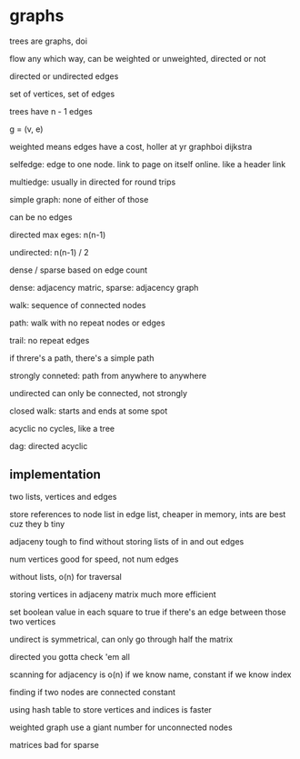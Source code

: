 # graphs

trees are graphs, doi

flow any which way, can be weighted or unweighted, directed or not

directed or undirected edges

set of vertices, set of edges

trees have n - 1 edges

g = (v, e)

weighted means edges have a cost, holler at yr graphboi dijkstra

selfedge: edge to one node. link to page on itself online. like a header link

multiedge: usually in directed for round trips

simple graph: none of either of those

can be no edges

directed max eges: n(n-1)

undirected: n(n-1) / 2

dense / sparse based on edge count

dense: adjacency matric, sparse: adjacency graph

walk: sequence of connected nodes

path: walk with no repeat nodes or edges

trail: no repeat edges

if threre's a path, there's a simple path

strongly conneted: path from anywhere to anywhere

undirected can only be connected, not strongly

closed walk: starts and ends at some spot

acyclic no cycles, like a tree

dag: directed acyclic

## implementation

two lists, vertices and edges

store references to node list in edge list, cheaper in memory, ints are best cuz they b tiny

adjaceny tough to find without storing lists of in and out edges

num vertices good for speed, not num edges

without lists, o(n) for traversal

storing vertices in adjaceny matrix much more efficient

set boolean value in each square to true if there's an edge between those two vertices

undirect is symmetrical, can only go through half the matrix

directed you gotta check 'em all

scanning for adjacency is o(n) if we know name, constant if we know index

finding if two nodes are connected constant

using hash table to store vertices and indices is faster

weighted graph use a giant number for unconnected nodes

matrices bad for sparse

